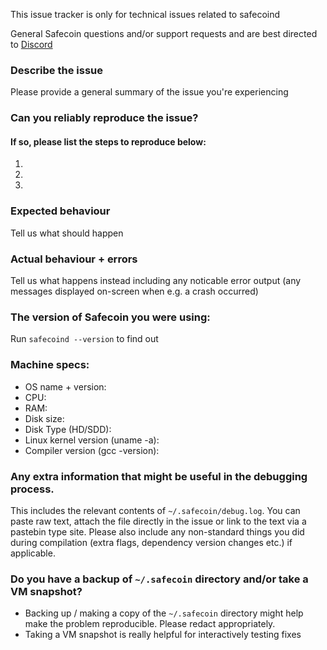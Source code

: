 <!--- Remove text and sections that do not apply -->

This issue tracker is only for technical issues related to safecoind

General Safecoin questions and/or support requests and are best directed to [Discord](https://safecoin.org/discord)

### Describe the issue
Please provide a general summary of the issue you're experiencing

### Can you reliably reproduce the issue?
#### If so, please list the steps to reproduce below:
1. 
2. 
3. 

### Expected behaviour
Tell us what should happen

### Actual behaviour + errors
Tell us what happens instead including any noticable error output (any messages displayed on-screen when e.g. a crash occurred)

### The version of Safecoin you were using:
Run `safecoind --version` to find out

### Machine specs:
- OS name + version:
- CPU:
- RAM:
- Disk size:
- Disk Type (HD/SDD):
- Linux kernel version (uname -a):
- Compiler version (gcc -version):

### Any extra information that might be useful in the debugging process.
This includes the relevant contents of `~/.safecoin/debug.log`. You can paste raw text, attach the file directly in the issue or link to the text via a pastebin type site.
Please also include any non-standard things you did during compilation (extra flags, dependency version changes etc.) if applicable.

### Do you have a backup of `~/.safecoin` directory and/or take a VM snapshot?
- Backing up / making a copy of the `~/.safecoin` directory might help make the problem reproducible. Please redact appropriately.
- Taking a VM snapshot is really helpful for interactively testing fixes
